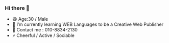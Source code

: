 ### Hi there 👋

- 😄 Age:30 / Male
- 🌱 I’m currently learning WEB Languages to be a Creative Web Publisher
- 💬 Contact me : 010-8834-2130
- ⚡ Cheerful / Active / Sociable

<!--
**SHINhyeonghwa/shinhyeonghwa** is a ✨ _special_ ✨ repository because its `README.md` (this file) appears on your GitHub profile.

Here are some ideas to get you started:

- 🔭 I’m currently working on ...
- 🌱 I’m currently learning ...
- 👯 I’m looking to collaborate on ...
- 🤔 I’m looking for help with ...
- 💬 Ask me about ...
- 📫 How to reach me: ...
- 😄 Pronouns: ...
- ⚡ Fun fact: ...
-->
